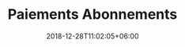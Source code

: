 ---
title: "Paiements Abonnements"
date: 2018-12-28T11:02:05+06:00
icon: "far fa-credit-card" # fontawesome icon : https://fontawesome.com/icons
description: "Un problème, une question sur nos formules de paiements"
# type dont remove or customize
type : "docs"
---